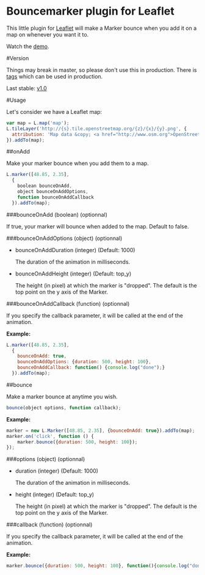 Bouncemarker plugin for Leaflet
===============================

This little plugin for [Leaflet](http://www.leafletjs.com) will make a Marker
bounce when you add it on a map on whenever you want it to.

Watch the [demo](http://maximeh.github.com/leaflet.bouncemarker/).

#Version

Things may break in master, so please don't use this in production.
There is [tags](https://github.com/maximeh/leaflet.bouncemarker/tags) which can
be used in production.

Last stable: [v1.0](https://github.com/maximeh/leaflet.bouncemarker/releases/tag/v1.0)

#Usage

Let's consider we have a Leaflet map:

```javascript
var map = L.map('map');
L.tileLayer('http://{s}.tile.openstreetmap.org/{z}/{x}/{y}.png', {
  attribution: 'Map data &copy; <a href="http://www.osm.org">OpenStreetMap</a>'
}).addTo(map);
```

##onAdd

Make your marker bounce when you add them to a map.

```javascript
L.marker([48.85, 2.35], 
  { 
    boolean bounceOnAdd, 
    object bounceOnAddOptions, 
    function bounceOnAddCallback 
  }).addTo(map);
```

###bounceOnAdd (boolean) (optionnal)

If true, your marker will bounce when added to the map. Default to false.

###bounceOnAddOptions (object) (optionnal)

* bounceOnAddDuration (integer) (Default: 1000)

    The duration of the animation in milliseconds.

* bounceOnAddHeight (integer) (Default: top_y)

    The height (in pixel) at which the marker is "dropped".
    The default is the top point on the y axis of the Marker.

###bounceOnAddCallback (function) (optionnal)

If you specify the callback parameter, it will be called at the end of the
animation.

**Example:**
```javascript
L.marker([48.85, 2.35], 
  { 
    bounceOnAdd: true, 
    bounceOnAddOptions: {duration: 500, height: 100}, 
    bounceOnAddCallback: function() {console.log("done");}
  }).addTo(map);
```

##bounce

Make a marker bounce at anytime you wish.

```javascript
bounce(object options, function callback);
```

**Example:**
```javascript
marker = new L.Marker([48.85, 2.35], {bounceOnAdd: true}).addTo(map);
marker.on('click', function () {
    marker.bounce({duration: 500, height: 100});
});
```

###options (object) (optionnal)

* duration (integer) (Default: 1000)

    The duration of the animation in milliseconds.

* height (integer) (Default: top_y)

    The height (in pixel) at which the marker is "dropped".
    The default is the top point on the y axis of the Marker.

###callback (function) (optionnal)

If you specify the callback parameter, it will be called at the end of the
animation.

**Example:**
```javascript
marker.bounce({duration: 500, height: 100}, function(){console.log("done")});
```

